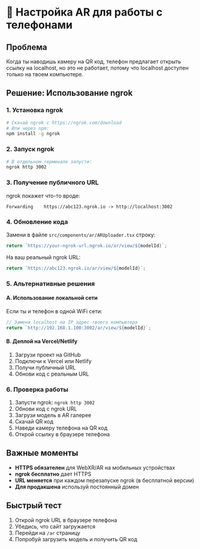 # 🚀 Настройка AR для работы с телефонами

## Проблема
Когда ты наводишь камеру на QR код, телефон предлагает открыть ссылку на localhost, но это не работает, потому что localhost доступен только на твоем компьютере.

## Решение: Использование ngrok

### 1. Установка ngrok
```bash
# Скачай ngrok с https://ngrok.com/download
# Или через npm:
npm install -g ngrok
```

### 2. Запуск ngrok
```bash
# В отдельном терминале запусти:
ngrok http 3002
```

### 3. Получение публичного URL
ngrok покажет что-то вроде:
```
Forwarding    https://abc123.ngrok.io -> http://localhost:3002
```

### 4. Обновление кода
Замени в файле `src/components/ar/ARUploader.tsx` строку:
```typescript
return `https://your-ngrok-url.ngrok.io/ar/view/${modelId}`;
```

На ваш реальный ngrok URL:
```typescript
return `https://abc123.ngrok.io/ar/view/${modelId}`;
```

### 5. Альтернативные решения

#### A. Использование локальной сети
Если ты и телефон в одной WiFi сети:
```typescript
// Замени localhost на IP адрес твоего компьютера
return `http://192.168.1.100:3002/ar/view/${modelId}`;
```

#### B. Деплой на Vercel/Netlify
1. Загрузи проект на GitHub
2. Подключи к Vercel или Netlify
3. Получи публичный URL
4. Обнови код с реальным URL

### 6. Проверка работы
1. Запусти ngrok: `ngrok http 3002`
2. Обнови код с ngrok URL
3. Загрузи модель в AR галерее
4. Скачай QR код
5. Наведи камеру телефона на QR код
6. Открой ссылку в браузере телефона

## Важные моменты

- **HTTPS обязателен** для WebXR/AR на мобильных устройствах
- **ngrok бесплатно** дает HTTPS
- **URL меняется** при каждом перезапуске ngrok (в бесплатной версии)
- **Для продакшена** используй постоянный домен

## Быстрый тест
1. Открой ngrok URL в браузере телефона
2. Убедись, что сайт загружается
3. Перейди на `/ar` страницу
4. Попробуй загрузить модель и получить QR код
